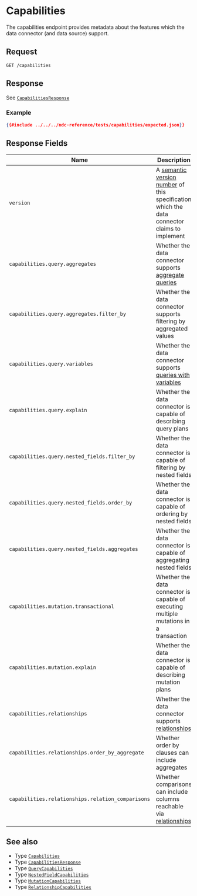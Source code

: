 # Capabilities

The capabilities endpoint provides metadata about the features which the data connector (and data source) support.

## Request

```
GET /capabilities
```

## Response

See [`CapabilitiesResponse`](../reference/types.md#capabilitiesresponse)

### Example

```json
{{#include ../../../ndc-reference/tests/capabilities/expected.json}}
```

## Response Fields

| Name | Description |
|------|-------------|
| `version` | A [semantic version number](https://semver.org) of this specification which the data connector claims to implement |
| `capabilities.query.aggregates` | Whether the data connector supports [aggregate queries](queries/aggregates.md) |
| `capabilities.query.aggregates.filter_by` | Whether the data connector supports filtering by aggregated values |
| `capabilities.query.variables` | Whether the data connector supports [queries with variables](queries/variables.md) |
| `capabilities.query.explain` | Whether the data connector is capable of describing query plans |
| `capabilities.query.nested_fields.filter_by` | Whether the data connector is capable of filtering by nested fields |
| `capabilities.query.nested_fields.order_by` | Whether the data connector is capable of ordering by nested fields |
| `capabilities.query.nested_fields.aggregates` | Whether the data connector is capable of aggregating nested fields |
| `capabilities.mutation.transactional` | Whether the data connector is capable of executing multiple mutations in a transaction |
| `capabilities.mutation.explain` | Whether the data connector is capable of describing mutation plans |
| `capabilities.relationships` | Whether the data connector supports [relationships](queries/relationships.md) |
| `capabilities.relationships.order_by_aggregate` | Whether order by clauses can include aggregates |
| `capabilities.relationships.relation_comparisons` | Whether comparisons can include columns reachable via [relationships](queries/relationships.md) |

## See also

- Type [`Capabilities`](../reference/types.md#capabilities)
- Type [`CapabilitiesResponse`](../reference/types.md#capabilitiesresponse)
- Type [`QueryCapabilities`](../reference/types.md#querycapabilities)
- Type [`NestedFieldCapabilities`](../reference/types.md#nestedfieldcapabilities)
- Type [`MutationCapabilities`](../reference/types.md#mutationcapabilities)
- Type [`RelationshipCapabilities`](../reference/types.md#relationshipcapabilities)
